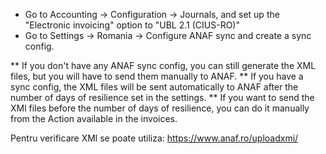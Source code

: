   - Go to Accounting -\> Configuration -\> Journals, and set up the
    "Electronic invoicing" option to "UBL 2.1 (CIUS-RO)"
  - Go to Settings -\> Romania -\> Configure ANAF sync and create a sync
    config.

\*\* If you don't have any ANAF sync config, you can still generate the
XML files, but you will have to send them manually to ANAF. \*\* If you
have a sync config, the XML files will be sent automatically to ANAF
after the number of days of resilience set in the settings. \*\* If you
want to send the XMl files before the number of days of resilience, you
can do it manually from the Action available in the invoices.

Pentru verificare XMl se poate utiliza: <https://www.anaf.ro/uploadxmi/>
